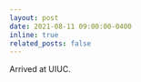 ```yaml
---
layout: post
date: 2021-08-11 09:00:00-0400
inline: true
related_posts: false
---
```


Arrived at UIUC.